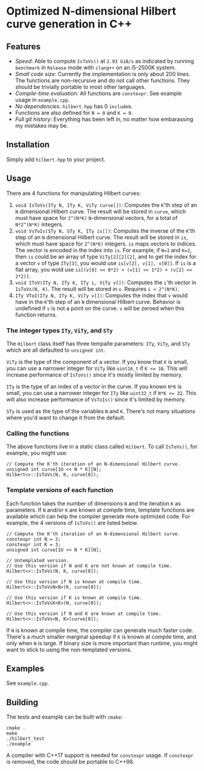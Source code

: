 # Optimized N-dimensional Hilbert curve generation in C++

## Features

* *Speed*: Able to compute `IsToVs()` at `2.93 GiB/s` as indicated by
  running `benchmark` in `Release` mode with `clang++` on an i5-2500K
  system.
* *Small code size*: Currently the implementation is only about 200
  lines.  The functions are non-recursive and do not call other
  functions.  They should be trivially portable to most other
  languages.
* *Compile-time evaluation*: All functions are `constexpr`. See
  example usage in `example.cpp`.
* *No dependencies*. `hilbert.hpp` has 0 `include`s.
* Functions are also defined for `N = 0` and `K = 0`.
* *Full git history*: Everything has been left in, no matter how
  embarassing my mistakes may be.

## Installation

Simply add `hilbert.hpp` to your project.

## Usage

There are 4 functions for manipulating Hilbert curves:

1. `void IsToVs(ITy N, ITy K, ViTy curve[])`: Computes the `K`'th
   step of an `N` dimensional Hilbert curve.  The result will be
   stored in `curve`, which must have space for `2^(N*K)`
   `N`-dimensional vectors, for a total of `N*2^(N*K)` integers.
2. `void VsToIs(STy N, STy K, ITy is[])`: Computes the inverse of the
   `K`'th step of an `N` dimensional Hilbert curve.  The result will
   be stored in `is`, which must have space for `2^(N*K)` integers.
   `is` maps vectors to indices.  The vector is encoded in the index
   into `is`.  For example, if `N=3` and `K=2`, then `is` could be an
   array of type `ViTy[2][2][2]`, and to get the index for a vector
   `v` of type `ITy[3]`, you would use `is[v[2], v[1], v[0]]`.  If
   `is` is a flat array, you wold use `is[(v[0] << 0*2) + (v[1] <<
   1*2) + (v[2] << 2*2)]`.
2. `void IToV(ITy N, ITy K, ITy i, ViTy v[])`: Computes the `i`'th
   vector in `IsToVs(N, K)`.  The result will be stored in `v`.
   Requires `i < 2^(N*K)`.
3. `ITy VToI(ITy N, ITy K, ViTy v[])`: Computes the index that `v`
   would have in the `K`'th step of an `N` dimensional Hilbert curve.
   Behavior is undefined if `v` is not a point on the curve.  `v` will
   be zeroed when this function returns.

### The integer types `ITy`, `ViTy`, and `STy`

The `Hilbert` class itself has three tempalte parameters: `ITy`,
`ViTy`, and `STy` which are all defaulted to `unsigned int`.

`ViTy` is the type of the component of a vector.  If you know that `K`
is small, you can use a narrower integer for `ViTy` like `uint16_t` if
`K <= 16`. This will increase performance of `IsToVs()` since it's
mostly limited by memory.

`ITy` is the type of an index of a vector in the curve.  If you known
`N*K` is small, you can use a narrower integer for `ITy` like
`uint32_t` if `N*K <= 32`.  This will also increase performance of
`VsToIs()` since it's limited by memory.

`STy` is used as the type of the variables `N` and `K`.  There's not
many situations where you'd want to change it from the default.

### Calling the functions

The above functions live in a static class called `Hilbert`. To call
`IsToVs()`, for example, you might use:

```
// Compute the K'th iteration of an N-dimensional Hilbert curve.
unsigned int curve[1U << N * K][N];
Hilbert<>::IsToVs(N, K, curve[0]);
```

### Template versions of each function

Each function takes the number of dimensions `N` and the iteration `K`
as parameters.  If `N` and/or `K` are known at compile time, template
functions are available which can help the compiler generate more
optimized code. For example, the 4 versions of `IsToVs()` are listed
below.

```
// Compute the K'th iteration of an N-dimensional Hilbert curve.
constexpr int N = 2;
constexpr int K = 3;
unsigned int curve[1U << N * K][N];

// Untemplated version.
// Use this version if N and K are not known at compile time.
Hilbert<>::IsToVs(N, K, curve[0]);

// Use this version if N is known at compile time.
Hilbert<>::IsToVsN<N>(K, curve[0]);

// Use this version if K is known at compile time.
Hilbert<>::IsToVsK<K>(N, curve[0]);

// Use this version if N and K are known at compile time.
Hilbert<>::IsToVs<N, K>(curve[0]);
```

If `N` is known at compile time, the compiler can generate much faster
code. There's a much smaller marginal speedup if `K` is known at
compile time, and only when `N` is large. If binary size is more
important than runtime, you might want to stick to using the
non-templated versions.

## Examples

See `example.cpp`.

## Building

The tests and example can be built with `cmake`:

```
cmake .
make
./hilbert_test
./example
```

A compiler with C++17 support is needed for `constexpr` usage.  If
`constexpr` is removed, the code should be portable to C++98.
